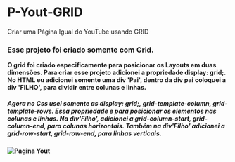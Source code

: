 # P-Yout-GRID
Criar uma Página Igual do YouTube usando GRID
<h3>Esse projeto foi criado somente com Grid.</h3>
<b>O grid foi criado especificamente para posicionar os Layouts em duas dimensões. Para criar esse projeto adicionei a propriedade display: grid;. No HTML eu adicionei somente uma div 'Pai', dentro da div pai coloquei a div 'FILHO', para dividir entre colunas e linhas. <b>
<h5>Agora no Css usei somente as <i>display: grid;, grid-template-column, grid-template-rows</i>. Essa propriedade e para posicionar os elementos nas colunas e linhas.
Na div'Filho', adicionei a <i>grid-column-start, grid-column-end,</i> para colunas horizontais.
Também na div'Filho' adicionei a <i>grid-row-start, grid-row-end</i>, para linhas verticais.</h5>

![Pagina Yout](https://github.com/thiagoHo/P-Yout-GRID/assets/135985268/daecb4c7-3a30-4690-9d26-b59575846183)
